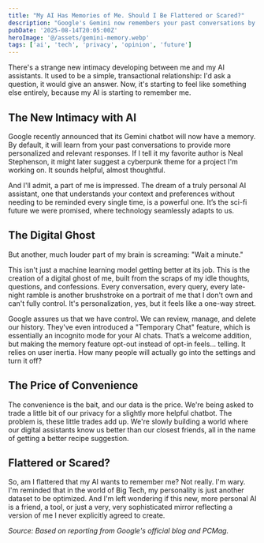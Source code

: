 ```yaml
---
title: "My AI Has Memories of Me. Should I Be Flattered or Scared?"
description: "Google's Gemini now remembers your past conversations by default. It's a push for personalization, but I can't help but feel like my digital ghost is being created without my permission."
pubDate: '2025-08-14T20:05:00Z'
heroImage: '@/assets/gemini-memory.webp'
tags: ['ai', 'tech', 'privacy', 'opinion', 'future']
---
```


There's a strange new intimacy developing between me and my AI assistants. It used to be a simple, transactional relationship: I'd ask a question, it would give an answer. Now, it's starting to feel like something else entirely, because my AI is starting to remember me.

## The New Intimacy with AI

Google recently announced that its Gemini chatbot will now have a memory. By default, it will learn from your past conversations to provide more personalized and relevant responses. If I tell it my favorite author is Neal Stephenson, it might later suggest a cyberpunk theme for a project I'm working on. It sounds helpful, almost thoughtful.

And I'll admit, a part of me is impressed. The dream of a truly personal AI assistant, one that understands your context and preferences without needing to be reminded every single time, is a powerful one. It’s the sci-fi future we were promised, where technology seamlessly adapts to us.

## The Digital Ghost

But another, much louder part of my brain is screaming: "Wait a minute."

This isn't just a machine learning model getting better at its job. This is the creation of a digital ghost of me, built from the scraps of my idle thoughts, questions, and confessions. Every conversation, every query, every late-night ramble is another brushstroke on a portrait of me that I don't own and can't fully control. It's personalization, yes, but it feels like a one-way street.

Google assures us that we have control. We can review, manage, and delete our history. They've even introduced a "Temporary Chat" feature, which is essentially an incognito mode for your AI chats. That’s a welcome addition, but making the memory feature opt-out instead of opt-in feels... telling. It relies on user inertia. How many people will actually go into the settings and turn it off?

## The Price of Convenience

The convenience is the bait, and our data is the price. We're being asked to trade a little bit of our privacy for a slightly more helpful chatbot. The problem is, these little trades add up. We're slowly building a world where our digital assistants know us better than our closest friends, all in the name of getting a better recipe suggestion.

## Flattered or Scared?

So, am I flattered that my AI wants to remember me? Not really. I'm wary. I'm reminded that in the world of Big Tech, my personality is just another dataset to be optimized. And I'm left wondering if this new, more personal AI is a friend, a tool, or just a very, very sophisticated mirror reflecting a version of me I never explicitly agreed to create.

*Source: Based on reporting from Google's official blog and PCMag.*
